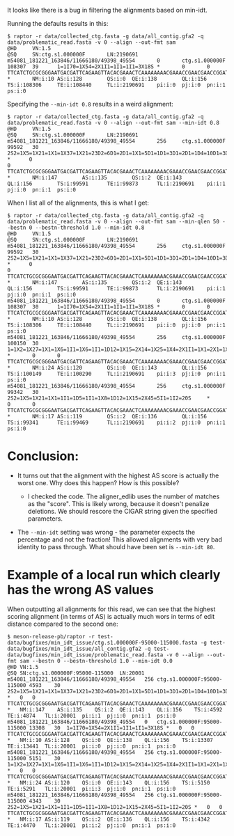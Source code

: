 It looks like there is a bug in filtering the alignments based on min-idt.

Running the defaults results in this:
```
$ raptor -r data/collected_ctg.fasta -g data/all_contig.gfa2 -q data/problematic_read.fasta -v 0 --align --out-fmt sam
@HD     VN:1.5
@SQ     SN:ctg.s1.000000F       LN:2190691
m54081_181221_163846/11666180/49398_49554       0       ctg.s1.000000F  108307  39      1=1I70=1X54=2X1I1=1I1=1I1=3X18S *       0       0       TTCATCTGCGCGGGAATGACGATTCAGAAGTTACACGAAACTCAAAAAAAACGAAACCGAACGAACCGGATTTCCGCTTTTACGGGAATGACGGCGCATAAGTTCCCGTGCGGACAGACCTAGATTCGAGAACACAAAAAAAACCAAAAAGGGGGT    *       NM:i:10 AS:i:128        QS:i:0  QE:i:138        QL:i:156        TS:i:108306     TE:i:108440     TL:i:2190691    pi:i:0  pj:i:0  pn:i:1  ps:i:0
```

Specifying the `--min-idt 0.8` results in a weird alignment:
```
$ raptor -r data/collected_ctg.fasta -g data/all_contig.gfa2 -q data/problematic_read.fasta -v 0 --align --out-fmt sam --min-idt 0.8
@HD     VN:1.5
@SQ     SN:ctg.s1.000000F       LN:2190691
m54081_181221_163846/11666180/49398_49554       256     ctg.s1.000000F  99592   30      2S2=1X5=1X21=1X1=1X37=1X21=23D2=6D1=2D1=1X1=5D1=1D1=3D1=2D1=1D4=10D1=3D1=2D2=2D2=2D1=1D1=2D2=2D2=1D1=3D1=3D3=3D1=2D1=1D1=1D1=2D3=4D1=3D1=2D1=13D2=2D1=6D1=1D2=12D1=1D1=14D13S   *      0
0       TTCATCTGCGCGGGAATGACGATTCAGAAGTTACACGAAACTCAAAAAAAACGAAACCGAACGAACCGGATTTCCGCTTTTACGGGAATGACGGCGCATAAGTTCCCGTGCGGACAGACCTAGATTCGAGAACACAAAAAAAACCAAAAAGGGGGT    *       NM:i:147        AS:i:135        QS:i:2  QE:i:143        QL:i:156        TS:i:99591      TE:i:99873      TL:i:2190691    pi:i:1  pj:i:0  pn:i:1  ps:i:0
```

When I list all of the alignments, this is what I get:
```
$ raptor -r data/collected_ctg.fasta -g data/all_contig.gfa2 -q data/problematic_read.fasta -v 0 --align --out-fmt sam --min-qlen 50 --bestn 0 --bestn-threshold 1.0 --min-idt 0.8
@HD     VN:1.5
@SQ     SN:ctg.s1.000000F       LN:2190691
m54081_181221_163846/11666180/49398_49554       256     ctg.s1.000000F  99592   30      2S2=1X5=1X21=1X1=1X37=1X21=23D2=6D1=2D1=1X1=5D1=1D1=3D1=2D1=1D4=10D1=3D1=2D2=2D2=2D1=1D1=2D2=2D2=1D1=3D1=3D3=3D1=2D1=1D1=1D1=2D3=4D1=3D1=2D1=13D2=2D1=6D1=1D2=12D1=1D1=14D13S   *      0
0       TTCATCTGCGCGGGAATGACGATTCAGAAGTTACACGAAACTCAAAAAAAACGAAACCGAACGAACCGGATTTCCGCTTTTACGGGAATGACGGCGCATAAGTTCCCGTGCGGACAGACCTAGATTCGAGAACACAAAAAAAACCAAAAAGGGGGT    *       NM:i:147        AS:i:135        QS:i:2  QE:i:143        QL:i:156        TS:i:99591      TE:i:99873      TL:i:2190691    pi:i:1  pj:i:0  pn:i:1  ps:i:0
m54081_181221_163846/11666180/49398_49554       0       ctg.s1.000000F  108307  30      1=1I70=1X54=2X1I1=1I1=1I1=3X18S *       0       0       TTCATCTGCGCGGGAATGACGATTCAGAAGTTACACGAAACTCAAAAAAAACGAAACCGAACGAACCGGATTTCCGCTTTTACGGGAATGACGGCGCATAAGTTCCCGTGCGGACAGACCTAGATTCGAGAACACAAAAAAAACCAAAAAGGGGGT    *       NM:i:10 AS:i:128        QS:i:0  QE:i:138        QL:i:156        TS:i:108306     TE:i:108440     TL:i:2190691    pi:i:0  pj:i:0  pn:i:1  ps:i:0
m54081_181221_163846/11666180/49398_49554       256     ctg.s1.000000F  100150  30      1=1X2=1X27=1X1=1X6=1I1=1X6=1I1=1D12=1X15=2X14=1X25=1X4=2X1I1=1X1=2X1=1X1=2X1=2X13S      *       0       0       TTCATCTGCGCGGGAATGACGATTCAGAAGTTACACGAAACTCAAAAAAAACGAAACCGAACGAACCGGATTTCCGCTTTTACGGGAATGACGGCGCATAAGTTCCCGTGCGGACAGACCTAGATTCGAGAACACAAAAAAAACCAAAAAGGGGGT    *       NM:i:24 AS:i:120        QS:i:0  QE:i:143        QL:i:156        TS:i:100149     TE:i:100290     TL:i:2190691    pi:i:3  pj:i:0  pn:i:1  ps:i:0
m54081_181221_163846/11666180/49398_49554       256     ctg.s1.000000F  99342   30      2S2=1X5=1X21=1X1=1I1=1D5=1I1=1X8=1D12=1X15=2X45=5I1=1I2=20S     *       0       0       TTCATCTGCGCGGGAATGACGATTCAGAAGTTACACGAAACTCAAAAAAAACGAAACCGAACGAACCGGATTTCCGCTTTTACGGGAATGACGGCGCATAAGTTCCCGTGCGGACAGACCTAGATTCGAGAACACAAAAAAAACCAAAAAGGGGGT    *       NM:i:17 AS:i:119        QS:i:2  QE:i:136        QL:i:156        TS:i:99341      TE:i:99469      TL:i:2190691    pi:i:2  pj:i:0  pn:i:1  ps:i:0
```

# Conclusion:
- It turns out that the alignment with the highest AS score is actually the worst one. Why does this happen? How is this possible?
    - I checked the code. The aligner_edlib uses the number of matches as the "score". This is likely wrong, because it doesn't penalize deletions. We should rescore the CIGAR string given the specified parameters.

- The `--min-idt` setting was wrong - the parameter expects the percentage and not the fraction! This allowed alignments with very bad identity to pass through. What should have been set is `--min-idt 80`.



# Example of a local run which clearly has the wrong AS values
When outputting all alignments for this read, we can see that the highest scoring alignment (in terms of AS) is actually much wors in terms of edit distance compared to the second one:
```
$ meson-release-pb/raptor -r test-data/bugfixes/min_idt_issue/ctg.s1.000000F-95000-115000.fasta -g test-data/bugfixes/min_idt_issue/all_contig.gfa2 -q test-data/bugfixes/min_idt_issue/problematic_read.fasta -v 0 --align --out-fmt sam --bestn 0 --bestn-threshold 1.0 --min-idt 0.0
@HD VN:1.5
@SQ SN:ctg.s1.000000F:95000-115000  LN:20001
m54081_181221_163846/11666180/49398_49554   256 ctg.s1.000000F:95000-115000 4593    30  2S2=1X5=1X21=1X1=1X37=1X21=23D2=6D1=2D1=1X1=5D1=1D1=3D1=2D1=1D4=10D1=3D1=2D2=2D2=2D1=1D1=2D2=2D2=1D1=3D1=3D3=3D1=2D1=1D1=1D1=2D3=4D1=3D1=2D1=13D2=2D1=6D1=1D2=12D1=1D1=14D13S   *   0   0   TTCATCTGCGCGGGAATGACGATTCAGAAGTTACACGAAACTCAAAAAAAACGAAACCGAACGAACCGGATTTCCGCTTTTACGGGAATGACGGCGCATAAGTTCCCGTGCGGACAGACCTAGATTCGAGAACACAAAAAAAACCAAAAAGGGGGT    *   NM:i:147    AS:i:135    QS:i:2  QE:i:143    QL:i:156    TS:i:4592   TE:i:4874   TL:i:20001  pi:i:1  pj:i:0  pn:i:1  ps:i:0
m54081_181221_163846/11666180/49398_49554   0   ctg.s1.000000F:95000-115000 13308   30  1=1I70=1X54=2X1I1=1I1=1I1=3X18S *   0   0   TTCATCTGCGCGGGAATGACGATTCAGAAGTTACACGAAACTCAAAAAAAACGAAACCGAACGAACCGGATTTCCGCTTTTACGGGAATGACGGCGCATAAGTTCCCGTGCGGACAGACCTAGATTCGAGAACACAAAAAAAACCAAAAAGGGGGT    *   NM:i:10 AS:i:128    QS:i:0  QE:i:138    QL:i:156    TS:i:13307  TE:i:13441  TL:i:20001  pi:i:0  pj:i:0  pn:i:1  ps:i:0
m54081_181221_163846/11666180/49398_49554   256 ctg.s1.000000F:95000-115000 5151    30  1=1X2=1X27=1X1=1X6=1I1=1X6=1I1=1D12=1X15=2X14=1X25=1X4=2X1I1=1X1=2X1=1X1=2X1=2X13S  *   0   0   TTCATCTGCGCGGGAATGACGATTCAGAAGTTACACGAAACTCAAAAAAAACGAAACCGAACGAACCGGATTTCCGCTTTTACGGGAATGACGGCGCATAAGTTCCCGTGCGGACAGACCTAGATTCGAGAACACAAAAAAAACCAAAAAGGGGGT    *   NM:i:24 AS:i:120    QS:i:0  QE:i:143    QL:i:156    TS:i:5150   TE:i:5291   TL:i:20001  pi:i:3  pj:i:0  pn:i:1  ps:i:0
m54081_181221_163846/11666180/49398_49554   256 ctg.s1.000000F:95000-115000 4343    30  2S2=1X5=1X21=1X1=1I1=1D5=1I1=1X8=1D12=1X15=2X45=5I1=1I2=20S *   0   0   TTCATCTGCGCGGGAATGACGATTCAGAAGTTACACGAAACTCAAAAAAAACGAAACCGAACGAACCGGATTTCCGCTTTTACGGGAATGACGGCGCATAAGTTCCCGTGCGGACAGACCTAGATTCGAGAACACAAAAAAAACCAAAAAGGGGGT    *   NM:i:17 AS:i:119    QS:i:2  QE:i:136    QL:i:156    TS:i:4342   TE:i:4470   TL:i:20001  pi:i:2  pj:i:0  pn:i:1  ps:i:0

```
